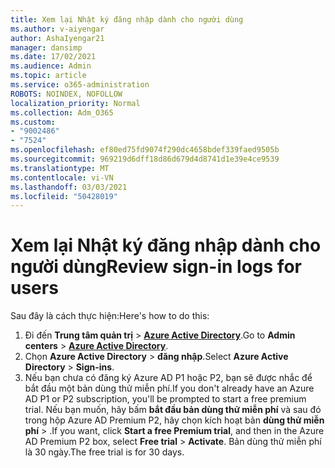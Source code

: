 ```yaml
---
title: Xem lại Nhật ký đăng nhập dành cho người dùng
ms.author: v-aiyengar
author: AshaIyengar21
manager: dansimp
ms.date: 17/02/2021
ms.audience: Admin
ms.topic: article
ms.service: o365-administration
ROBOTS: NOINDEX, NOFOLLOW
localization_priority: Normal
ms.collection: Adm_O365
ms.custom:
- "9002486"
- "7524"
ms.openlocfilehash: ef80ed75fd9074f290dc4658bdef339faed9505b
ms.sourcegitcommit: 969219d6dff18d86d679d4d8741d1e39e4ce9539
ms.translationtype: MT
ms.contentlocale: vi-VN
ms.lasthandoff: 03/03/2021
ms.locfileid: "50428019"
---
```

# <a name="review-sign-in-logs-for-users"></a><span data-ttu-id="58dd8-102">Xem lại Nhật ký đăng nhập dành cho người dùng</span><span class="sxs-lookup"><span data-stu-id="58dd8-102">Review sign-in logs for users</span></span>

<span data-ttu-id="58dd8-103">Sau đây là cách thực hiện:</span><span class="sxs-lookup"><span data-stu-id="58dd8-103">Here's how to do this:</span></span>

1. <span data-ttu-id="58dd8-104">Đi đến **Trung tâm quản trị**  >  **[Azure Active Directory](https://go.microsoft.com/fwlink/p/?linkid=2067268)**.</span><span class="sxs-lookup"><span data-stu-id="58dd8-104">Go to **Admin centers** > **[Azure Active Directory](https://go.microsoft.com/fwlink/p/?linkid=2067268)**.</span></span>
1. <span data-ttu-id="58dd8-105">Chọn **Azure Active Directory**  >  **đăng nhập**.</span><span class="sxs-lookup"><span data-stu-id="58dd8-105">Select **Azure Active Directory** > **Sign-ins**.</span></span>
1. <span data-ttu-id="58dd8-106">Nếu bạn chưa có đăng ký Azure AD P1 hoặc P2, bạn sẽ được nhắc để bắt đầu một bản dùng thử miễn phí.</span><span class="sxs-lookup"><span data-stu-id="58dd8-106">If you don't already have an Azure AD P1 or P2 subscription, you'll be prompted to start a free premium trial.</span></span> <span data-ttu-id="58dd8-107">Nếu bạn muốn, hãy bấm **bắt đầu bản dùng thử miễn phí** và sau đó trong hộp Azure AD Premium P2, hãy chọn kích hoạt bản **dùng thử miễn phí**  >  .</span><span class="sxs-lookup"><span data-stu-id="58dd8-107">If you want, click **Start a free Premium trial**, and then in the Azure AD Premium P2 box, select **Free trial** > **Activate**.</span></span> <span data-ttu-id="58dd8-108">Bản dùng thử miễn phí là 30 ngày.</span><span class="sxs-lookup"><span data-stu-id="58dd8-108">The free trial is for 30 days.</span></span>